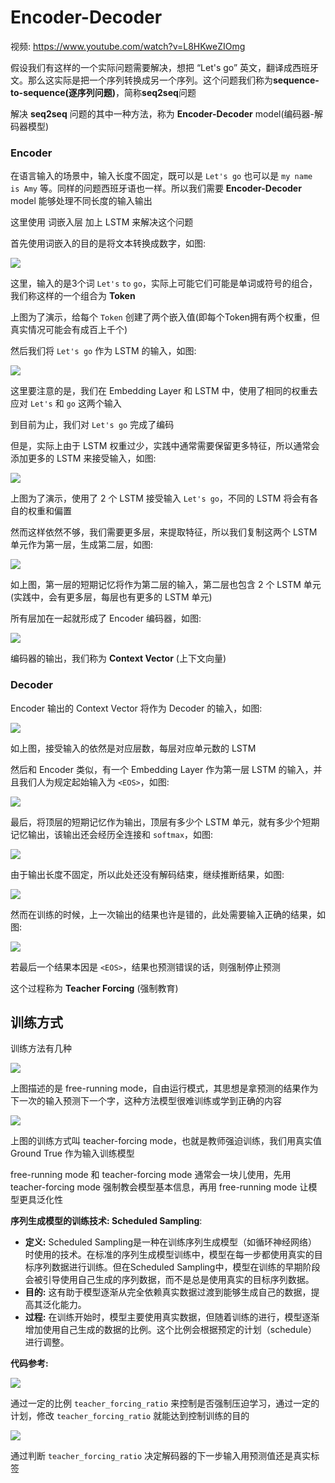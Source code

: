 # Encoder-Decoder

视频: <https://www.youtube.com/watch?v=L8HKweZIOmg>

假设我们有这样的一个实际问题需要解决，想把 “Let's go” 英文，翻译成西班牙文。那么这实际是把一个序列转换成另一个序列。这个问题我们称为**sequence-to-sequence(逐序列问题)**，简称**seq2seq**问题

解决 **seq2seq** 问题的其中一种方法，称为 **Encoder-Decoder** model(编码器-解码器模型)

### Encoder

在语言输入的场景中，输入长度不固定，既可以是 `Let's go` 也可以是 `my name is Amy` 等。同样的问题西班牙语也一样。所以我们需要 **Encoder-Decoder** model 能够处理不同长度的输入输出

这里使用 词嵌入层 加上 LSTM 来解决这个问题

首先使用词嵌入的目的是将文本转换成数字，如图:

![](md-img/Seq2SeqModels_2024-01-05-10-39-22.png)

这里，输入的是3个词 `Let's` `to` `go`，实际上可能它们可能是单词或符号的组合，我们称这样的一个组合为 **Token**

上图为了演示，给每个 `Token` 创建了两个嵌入值(即每个Token拥有两个权重，但真实情况可能会有成百上千个)

然后我们将 `Let's go` 作为 LSTM 的输入，如图:

![](md-img/Seq2SeqModels_2024-01-05-10-45-58.png)

这里要注意的是，我们在 Embedding Layer 和 LSTM 中，使用了相同的权重去应对 `Let's` 和 `go` 这两个输入

到目前为止，我们对 `Let's go` 完成了编码

但是，实际上由于 LSTM 权重过少，实践中通常需要保留更多特征，所以通常会添加更多的 LSTM 来接受输入，如图:

![](md-img/Seq2SeqModels_2024-01-05-10-56-57.png)

上图为了演示，使用了 2 个 LSTM 接受输入 `Let's go`，不同的 LSTM 将会有各自的权重和偏置

然而这样依然不够，我们需要更多层，来提取特征，所以我们复制这两个 LSTM 单元作为第一层，生成第二层，如图:

![](md-img/Seq2SeqModels_2024-01-05-11-04-04.png)

如上图，第一层的短期记忆将作为第二层的输入，第二层也包含 2 个 LSTM 单元 (实践中，会有更多层，每层也有更多的 LSTM 单元)

所有层加在一起就形成了 Encoder 编码器，如图:

![](md-img/Seq2SeqModels_2024-01-05-11-07-25.png)

编码器的输出，我们称为 **Context Vector** (上下文向量)

### Decoder

Encoder 输出的 Context Vector 将作为 Decoder 的输入，如图:

![](md-img/Seq2SeqModels_2024-01-05-11-42-45.png)

如上图，接受输入的依然是对应层数，每层对应单元数的 LSTM

然后和 Encoder 类似，有一个 Embedding Layer 作为第一层 LSTM 的输入，并且我们人为规定起始输入为 `<EOS>`，如图:

![](md-img/Seq2SeqModels_2024-01-05-11-48-16.png)

最后，将顶层的短期记忆作为输出，顶层有多少个 LSTM 单元，就有多少个短期记忆输出，该输出还会经历全连接和 `softmax`，如图:

![](md-img/Seq2SeqModels_2024-01-05-11-52-53.png)

由于输出长度不固定，所以此处还没有解码结束，继续推断结果，如图:

![](md-img/Seq2SeqModels_2024-01-05-12-11-30.png)

然而在训练的时候，上一次输出的结果也许是错的，此处需要输入正确的结果，如图:

![](md-img/Seq2SeqModels_2024-01-05-12-15-19.png)

若最后一个结果本因是 `<EOS>`，结果也预测错误的话，则强制停止预测

这个过程称为 **Teacher Forcing** (强制教育)

## 训练方式

训练方法有几种

![](md-img/transformer_2024-08-30-14-25-23.png)

上图描述的是 free-running mode，自由运行模式，其思想是拿预测的结果作为下一次的输入预测下一个字，这种方法模型很难训练或学到正确的内容

![](md-img/transformer_2024-08-30-14-28-09.png)

上图的训练方式叫 teacher-forcing mode，也就是教师强迫训练，我们用真实值 Ground True 作为输入训练模型

free-running mode 和 teacher-forcing mode 通常会一块儿使用，先用 teacher-forcing mode 强制教会模型基本信息，再用 free-running mode 让模型更具泛化性

**序列生成模型的训练技术: Scheduled Sampling**:

- **定义:** Scheduled Sampling是一种在训练序列生成模型（如循环神经网络）时使用的技术。在标准的序列生成模型训练中，模型在每一步都使用真实的目标序列数据进行训练。但在Scheduled Sampling中，模型在训练的早期阶段会被引导使用自己生成的序列数据，而不是总是使用真实的目标序列数据。
- **目的:** 这有助于模型逐渐从完全依赖真实数据过渡到能够生成自己的数据，提高其泛化能力。
- **过程:** 在训练开始时，模型主要使用真实数据，但随着训练的进行，模型逐渐增加使用自己生成的数据的比例。这个比例会根据预定的计划（schedule）进行调整。

**代码参考:**

![](md-img/encoder-decoder_2024-09-02-12-29-42.png)

通过一定的比例 `teacher_forcing_ratio` 来控制是否强制压迫学习，通过一定的计划，修改 `teacher_forcing_ratio` 就能达到控制训练的目的

![](md-img/encoder-decoder_2024-09-02-12-31-04.png)

通过判断 `teacher_forcing_ratio` 决定解码器的下一步输入用预测值还是真实标签
